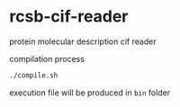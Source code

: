 # rcsb-cif-reader
protein molecular description cif reader

compilation process
```bash
./compile.sh

```
execution file will be produced in `bin` folder
